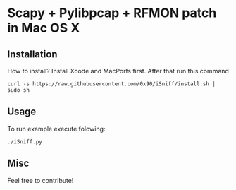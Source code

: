 # Scapy + Pylibpcap + RFMON patch in Mac OS X

## Installation

How to install? Install Xcode and MacPorts first. After that run this command

```
curl -s https://raw.githubusercontent.com/0x90/iSniff/install.sh | sudo sh
```

## Usage

To run example execute folowing:
```
./iSniff.py
```

## Misc

Feel free to contribute!